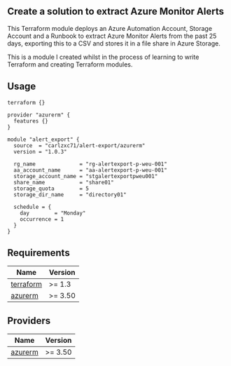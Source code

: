 ## Create a solution to extract Azure Monitor Alerts

This Terraform module deploys an Azure Automation Account, Storage Account and a Runbook to extract Azure Monitor Alerts from the past 25 days, exporting this to a CSV and stores it in a file share in Azure Storage.

This is a module I created whilst in the process of learning to write Terraform and creating Terraform modules.

## Usage

```HCL
terraform {}

provider "azurerm" {
  features {}
}

module "alert_export" {
  source  = "carlzxc71/alert-export/azurerm"
  version = "1.0.3"

  rg_name              = "rg-alertexport-p-weu-001"
  aa_account_name      = "aa-alertexport-p-weu-001"
  storage_account_name = "stgalertexportpweu001"
  share_name           = "share01"
  storage_quota        = 5
  storage_dir_name     = "directory01"

  schedule = {
    day        = "Monday"
    occurrence = 1
  }
}
```

## Requirements

| Name                                                                      | Version       |
|---------------------------------------------------------------------------|---------------|
| <a name="requirement_terraform"></a> [terraform](#requirement\_terraform) | >= 1.3        |
| <a name="requirement_azurerm"></a> [azurerm](#requirement\_azurerm)       | >= 3.50 |

## Providers

| Name                                                          | Version       |
|---------------------------------------------------------------|---------------|
| <a name="provider_azurerm"></a> [azurerm](#provider\_azurerm) | >= 3.50 |



